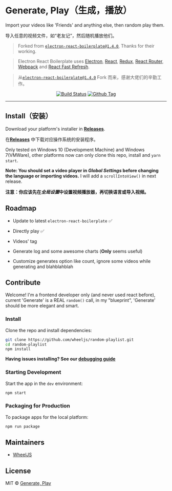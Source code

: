 # Generate, Play（生成，播放）

Import your videos like 'Friends' and anything else, then random play them.

导入任意的视频文件，如“老友记”，然后随机播放他们。

> Forked from [`electron-react-boilerplate@1.4.0`](//electron-react-boilerplate.js.org/), Thanks for their working.

>  <p>
>    Electron React Boilerplate uses <a href="https://electron.atom.io/">Electron</a>, <a href="https://facebook.github.io/react/">React</a>, <a href="https://github.com/reactjs/redux">Redux</a>, <a href="https://github.com/reactjs/react-router">React Router</a>, <a href="https://webpack.js.org/">Webpack</a> and <a href="https://www.npmjs.com/package/react-refresh">React Fast Refresh</a>.
>  </p>

> 从[`electron-react-boilerplate@1.4.0`](//electron-react-boilerplate.js.org/) Fork 而来，感谢大佬们的辛勤工作。

<div align="center">

[![Build Status][github-actions-status]][github-actions-url]
[![Github Tag][github-tag-image]][github-tag-url]

</div>

<hr />

## Install（安装）

Download your platform's installer in [**Releases**](releases/latest).

在[**Releases**](releases/latest) 中下载对应操作系统的安装程序。

Only tested on Windows 10 (Development Machine) and Windows 7(VMWare), other platforms now can only clone this repo, install and `yarn start`.

**Note: You should set a video player in _Global Settings_ before changing the language or importing videos.** I will add a `scrollIntoView()` in next release.

**注意：你应该先在*全局设置*中设置视频播放器，再切换语言或导入视频。**

## Roadmap

- Update to latest `electron-react-boilerplate` :white_check_mark:

- Directly play :white_check_mark:

- Videos' tag

- Generate log and some awesome charts (**Only** seems useful)

- Customize generates option like count, ignore some videos while generating and blahblahblah

## Contribute

Welcome! I'm a frontend developer only (and never used react before), current 'Generate' is a REAL `random()` call, in my "blueprint", 'Generate' should be more elegant and smart.

### Install

Clone the repo and install dependencies:

```bash
git clone https://github.com/wheeljs/random-playlist.git
cd random-playlist
npm install
```

**Having issues installing? See our [debugging guide](https://github.com/electron-react-boilerplate/electron-react-boilerplate/issues/400)**

### Starting Development

Start the app in the `dev` environment:

```bash
npm start
```

### Packaging for Production

To package apps for the local platform:

```bash
npm run package
```

## Maintainers

- [WheelJS](https://github.com/wheeljs)

## License

MIT © [Generate, Play](https://github.com/wheeljs/random-playlist)

[github-actions-status]: https://github.com/wheeljs/random-playlist/workflows/Test/badge.svg
[github-actions-url]: https://github.com/wheeljs/random-playlist/actions
[github-tag-image]: https://img.shields.io/github/tag/electron-react-boilerplate/electron-react-boilerplate.svg?label=version
[github-tag-url]: https://github.com/wheeljs/random-playlist/releases/latest
[david-image]: https://img.shields.io/david/wheeljs/random-playlist.svg
[david-url]: https://david-dm.org/wheeljs/random-playlist
